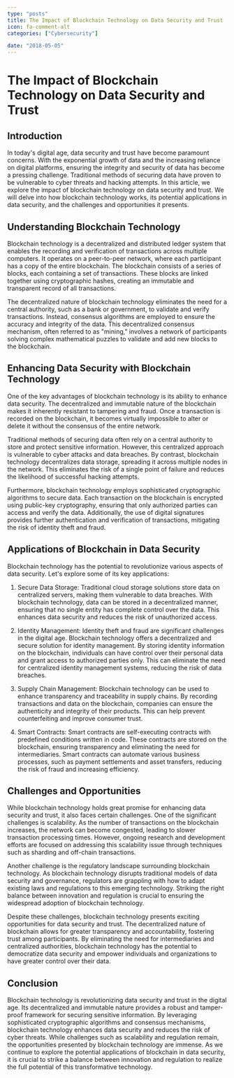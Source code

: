 ```yaml
---
type: "posts"
title: The Impact of Blockchain Technology on Data Security and Trust
icon: fa-comment-alt
categories: ["Cybersecurity"]

date: "2018-05-05"
---
```




# The Impact of Blockchain Technology on Data Security and Trust

## Introduction

In today's digital age, data security and trust have become paramount concerns. With the exponential growth of data and the increasing reliance on digital platforms, ensuring the integrity and security of data has become a pressing challenge. Traditional methods of securing data have proven to be vulnerable to cyber threats and hacking attempts. In this article, we explore the impact of blockchain technology on data security and trust. We will delve into how blockchain technology works, its potential applications in data security, and the challenges and opportunities it presents.

## Understanding Blockchain Technology

Blockchain technology is a decentralized and distributed ledger system that enables the recording and verification of transactions across multiple computers. It operates on a peer-to-peer network, where each participant has a copy of the entire blockchain. The blockchain consists of a series of blocks, each containing a set of transactions. These blocks are linked together using cryptographic hashes, creating an immutable and transparent record of all transactions.

The decentralized nature of blockchain technology eliminates the need for a central authority, such as a bank or government, to validate and verify transactions. Instead, consensus algorithms are employed to ensure the accuracy and integrity of the data. This decentralized consensus mechanism, often referred to as "mining," involves a network of participants solving complex mathematical puzzles to validate and add new blocks to the blockchain.

## Enhancing Data Security with Blockchain Technology

One of the key advantages of blockchain technology is its ability to enhance data security. The decentralized and immutable nature of the blockchain makes it inherently resistant to tampering and fraud. Once a transaction is recorded on the blockchain, it becomes virtually impossible to alter or delete it without the consensus of the entire network.

Traditional methods of securing data often rely on a central authority to store and protect sensitive information. However, this centralized approach is vulnerable to cyber attacks and data breaches. By contrast, blockchain technology decentralizes data storage, spreading it across multiple nodes in the network. This eliminates the risk of a single point of failure and reduces the likelihood of successful hacking attempts.

Furthermore, blockchain technology employs sophisticated cryptographic algorithms to secure data. Each transaction on the blockchain is encrypted using public-key cryptography, ensuring that only authorized parties can access and verify the data. Additionally, the use of digital signatures provides further authentication and verification of transactions, mitigating the risk of identity theft and fraud.

## Applications of Blockchain in Data Security

Blockchain technology has the potential to revolutionize various aspects of data security. Let's explore some of its key applications:

1. Secure Data Storage: Traditional cloud storage solutions store data on centralized servers, making them vulnerable to data breaches. With blockchain technology, data can be stored in a decentralized manner, ensuring that no single entity has complete control over the data. This enhances data security and reduces the risk of unauthorized access.

2. Identity Management: Identity theft and fraud are significant challenges in the digital age. Blockchain technology offers a decentralized and secure solution for identity management. By storing identity information on the blockchain, individuals can have control over their personal data and grant access to authorized parties only. This can eliminate the need for centralized identity management systems, reducing the risk of data breaches.

3. Supply Chain Management: Blockchain technology can be used to enhance transparency and traceability in supply chains. By recording transactions and data on the blockchain, companies can ensure the authenticity and integrity of their products. This can help prevent counterfeiting and improve consumer trust.

4. Smart Contracts: Smart contracts are self-executing contracts with predefined conditions written in code. These contracts are stored on the blockchain, ensuring transparency and eliminating the need for intermediaries. Smart contracts can automate various business processes, such as payment settlements and asset transfers, reducing the risk of fraud and increasing efficiency.

## Challenges and Opportunities

While blockchain technology holds great promise for enhancing data security and trust, it also faces certain challenges. One of the significant challenges is scalability. As the number of transactions on the blockchain increases, the network can become congested, leading to slower transaction processing times. However, ongoing research and development efforts are focused on addressing this scalability issue through techniques such as sharding and off-chain transactions.

Another challenge is the regulatory landscape surrounding blockchain technology. As blockchain technology disrupts traditional models of data security and governance, regulators are grappling with how to adapt existing laws and regulations to this emerging technology. Striking the right balance between innovation and regulation is crucial to ensuring the widespread adoption of blockchain technology.

Despite these challenges, blockchain technology presents exciting opportunities for data security and trust. The decentralized nature of blockchain allows for greater transparency and accountability, fostering trust among participants. By eliminating the need for intermediaries and centralized authorities, blockchain technology has the potential to democratize data security and empower individuals and organizations to have greater control over their data.

## Conclusion

Blockchain technology is revolutionizing data security and trust in the digital age. Its decentralized and immutable nature provides a robust and tamper-proof framework for securing sensitive information. By leveraging sophisticated cryptographic algorithms and consensus mechanisms, blockchain technology enhances data security and reduces the risk of cyber threats. While challenges such as scalability and regulation remain, the opportunities presented by blockchain technology are immense. As we continue to explore the potential applications of blockchain in data security, it is crucial to strike a balance between innovation and regulation to realize the full potential of this transformative technology.